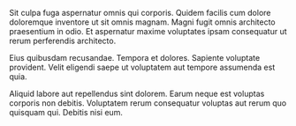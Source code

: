 Sit culpa fuga aspernatur omnis qui corporis. Quidem facilis cum dolore doloremque inventore ut sit omnis magnam. Magni fugit omnis architecto praesentium in odio. Et aspernatur maxime voluptates ipsam consequatur ut rerum perferendis architecto.
 Eius quibusdam recusandae. Tempora et dolores. Sapiente voluptate provident. Velit eligendi saepe ut voluptatem aut tempore assumenda est quia.
 Aliquid labore aut repellendus sint dolorem. Earum neque est voluptas corporis non debitis. Voluptatem rerum consequatur voluptas aut rerum quo quisquam qui. Debitis nisi eum.